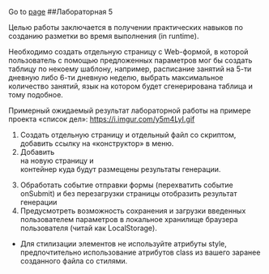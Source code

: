 
Go to [page](https://chu412.github.io/Sem3-Web-Lab5/)
##Лабораторная 5

Целью работы заключается в получении практических навыков по созданию разметки во время выполнения (in runtime).

Необходимо создать отдельную страницу с Web-формой, в которой пользователь с помощью предложенных параметров мог бы создать таблицу по некоему шаблону, например, расписание занятий на 5-ти дневную либо 6-ти дневную неделю, выбрать максимальное количество занятий, язык на котором будет сгенерирована таблица и тому подобное.

Примерный ожидаемый результат лабораторной работы на примере проекта «список дел»: https://i.imgur.com/y5m4LyI.gif

1)	Создать отдельную страницу и отдельный файл со скриптом, добавить ссылку на «конструктор» в меню.
2)	Добавить <form> на новую страницу и <div> контейнер куда будут размещены результаты генерации.
3)	Обработать событие отправки формы (перехватить событие onSubmit) и без перезагрузки страницы отобразить результат генерации
4)	Предусмотреть возможность сохранения и загрузки введенных пользователем параметров в локальное хранилище браузера пользователя (читай как LocalStorage).

* Для стилизации элементов не используйте атрибуты style, предпочтительно использование атрибутов class из вашего заранее созданного файла со стилями.
 
